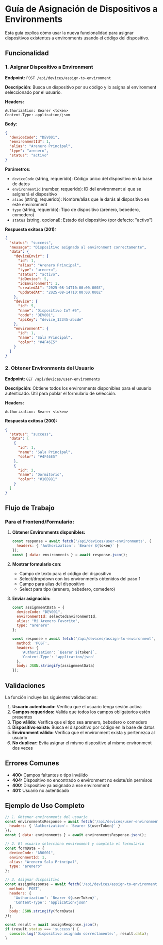 # Guía de Asignación de Dispositivos a Environments

Esta guía explica cómo usar la nueva funcionalidad para asignar dispositivos existentes a environments usando el código del dispositivo.

## Funcionalidad

### 1. Asignar Dispositivo a Environment

**Endpoint:** `POST /api/devices/assign-to-environment`

**Descripción:** Busca un dispositivo por su código y lo asigna al environment seleccionado por el usuario.

**Headers:**
```
Authorization: Bearer <token>
Content-Type: application/json
```

**Body:**
```json
{
  "deviceCode": "DEV001",
  "environmentId": 1,
  "alias": "Arenero Principal",
  "type": "arenero",
  "status": "activo"
}
```

**Parámetros:**
- `deviceCode` (string, requerido): Código único del dispositivo en la base de datos
- `environmentId` (number, requerido): ID del environment al que se asignará el dispositivo
- `alias` (string, requerido): Nombre/alias que le darás al dispositivo en este environment
- `type` (string, requerido): Tipo de dispositivo (arenero, bebedero, comedero)
- `status` (string, opcional): Estado del dispositivo (por defecto: "activo")

**Respuesta exitosa (201):**
```json
{
  "status": "success",
  "message": "Dispositivo asignado al environment correctamente",
  "data": {
    "deviceEnvir": {
      "id": 1,
      "alias": "Arenero Principal",
      "type": "arenero",
      "status": "activo",
      "idDevice": 5,
      "idEnvironment": 1,
      "createdAt": "2025-08-14T10:00:00.000Z",
      "updatedAt": "2025-08-14T10:00:00.000Z"
    },
    "device": {
      "id": 5,
      "name": "Dispositivo IoT #5",
      "code": "DEV001",
      "apiKey": "device_12345-abcde"
    },
    "environment": {
      "id": 1,
      "name": "Sala Principal",
      "color": "#4F46E5"
    }
  }
}
```

### 2. Obtener Environments del Usuario

**Endpoint:** `GET /api/devices/user-environments`

**Descripción:** Obtiene todos los environments disponibles para el usuario autenticado. Útil para poblar el formulario de selección.

**Headers:**
```
Authorization: Bearer <token>
```

**Respuesta exitosa (200):**
```json
{
  "status": "success",
  "data": [
    {
      "id": 1,
      "name": "Sala Principal",
      "color": "#4F46E5"
    },
    {
      "id": 2,
      "name": "Dormitorio",
      "color": "#10B981"
    }
  ]
}
```

## Flujo de Trabajo

### Para el Frontend/Formulario:

1. **Obtener Environments disponibles:**
   ```javascript
   const response = await fetch('/api/devices/user-environments', {
     headers: { 'Authorization': `Bearer ${token}` }
   });
   const { data: environments } = await response.json();
   ```

2. **Mostrar formulario con:**
   - Campo de texto para el código del dispositivo
   - Select/dropdown con los environments obtenidos del paso 1
   - Campo para alias del dispositivo
   - Select para tipo (arenero, bebedero, comedero)

3. **Enviar asignación:**
   ```javascript
   const assignmentData = {
     deviceCode: "DEV001",
     environmentId: selectedEnvironmentId,
     alias: "Mi Arenero Favorito",
     type: "arenero"
   };

   const response = await fetch('/api/devices/assign-to-environment', {
     method: 'POST',
     headers: {
       'Authorization': `Bearer ${token}`,
       'Content-Type': 'application/json'
     },
     body: JSON.stringify(assignmentData)
   });
   ```

## Validaciones

La función incluye las siguientes validaciones:

1. **Usuario autenticado:** Verifica que el usuario tenga sesión activa
2. **Campos requeridos:** Valida que todos los campos obligatorios estén presentes
3. **Tipo válido:** Verifica que el tipo sea arenero, bebedero o comedero
4. **Dispositivo existe:** Busca el dispositivo por código en la base de datos
5. **Environment válido:** Verifica que el environment exista y pertenezca al usuario
6. **No duplicar:** Evita asignar el mismo dispositivo al mismo environment dos veces

## Errores Comunes

- **400:** Campos faltantes o tipo inválido
- **404:** Dispositivo no encontrado o environment no existe/sin permisos
- **400:** Dispositivo ya asignado a ese environment
- **401:** Usuario no autenticado

## Ejemplo de Uso Completo

```javascript
// 1. Obtener environments del usuario
const environmentsResponse = await fetch('/api/devices/user-environments', {
  headers: { 'Authorization': `Bearer ${userToken}` }
});
const { data: environments } = await environmentsResponse.json();

// 2. El usuario selecciona environment y completa el formulario
const formData = {
  deviceCode: "AR0001",
  environmentId: 1,
  alias: "Arenero Sala Principal",
  type: "arenero"
};

// 3. Asignar dispositivo
const assignResponse = await fetch('/api/devices/assign-to-environment', {
  method: 'POST',
  headers: {
    'Authorization': `Bearer ${userToken}`,
    'Content-Type': 'application/json'
  },
  body: JSON.stringify(formData)
});

const result = await assignResponse.json();
if (result.status === 'success') {
  console.log('Dispositivo asignado correctamente:', result.data);
}
```
